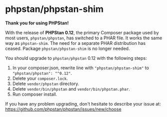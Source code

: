 # phpstan/phpstan-shim

**Thank you for using PHPStan!**

With the release of **PHPStan 0.12**, the primary Composer package used by most users,
`phpstan/phpstan`, has switched to a PHAR file. It works the same way as `phpstan-shim`.
The need for a separate PHAR distribution has ceased.
Package `phpstan/phpstan-shim` is no longer needed.

You should upgrade to `phpstan/phpstan` 0.12 with the following steps:

1) In your composer.json, rewrite line with `"phpstan/phpstan-shim"`
   to `"phpstan/phpstan": "^0.12"`.
2) Delete your `composer.lock`.
3) Delete `vendor/phpstan` directory.
4) Delete `vendor/bin/phpstan` and `vendor/bin/phpstan.phar`.
5) Run composer install.

If you have any problem upgrading, don't hesitate to describe your issue at:
https://github.com/phpstan/phpstan/issues/new/choose
